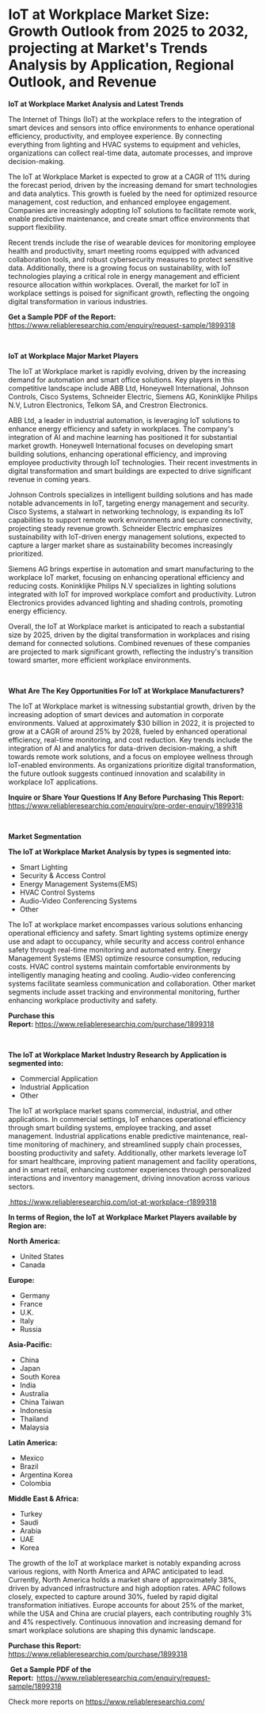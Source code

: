 <p><h1>IoT at Workplace Market Size: Growth Outlook from 2025 to 2032, projecting at Market's Trends Analysis by Application, Regional Outlook, and Revenue</h1></p><p><strong>IoT at Workplace Market Analysis and Latest Trends</strong></p>
<p><p>The Internet of Things (IoT) at the workplace refers to the integration of smart devices and sensors into office environments to enhance operational efficiency, productivity, and employee experience. By connecting everything from lighting and HVAC systems to equipment and vehicles, organizations can collect real-time data, automate processes, and improve decision-making.</p><p>The IoT at Workplace Market is expected to grow at a CAGR of 11% during the forecast period, driven by the increasing demand for smart technologies and data analytics. This growth is fueled by the need for optimized resource management, cost reduction, and enhanced employee engagement. Companies are increasingly adopting IoT solutions to facilitate remote work, enable predictive maintenance, and create smart office environments that support flexibility.</p><p>Recent trends include the rise of wearable devices for monitoring employee health and productivity, smart meeting rooms equipped with advanced collaboration tools, and robust cybersecurity measures to protect sensitive data. Additionally, there is a growing focus on sustainability, with IoT technologies playing a critical role in energy management and efficient resource allocation within workplaces. Overall, the market for IoT in workplace settings is poised for significant growth, reflecting the ongoing digital transformation in various industries.</p></p>
<p><strong>Get a Sample PDF of the Report:&nbsp;</strong> <a href="https://www.reliableresearchiq.com/enquiry/request-sample/1899318?utm_campaign=2739&utm_medium=2&utm_source=Github&utm_content=ia&utm_term=08042025&utm_id=iot-at-workplace">https://www.reliableresearchiq.com/enquiry/request-sample/1899318</a></p>
<p>&nbsp;</p>
<p><strong>IoT at Workplace Major Market Players</strong></p>
<p><p>The IoT at Workplace market is rapidly evolving, driven by the increasing demand for automation and smart office solutions. Key players in this competitive landscape include ABB Ltd, Honeywell International, Johnson Controls, Cisco Systems, Schneider Electric, Siemens AG, Koninklijke Philips N.V, Lutron Electronics, Telkom SA, and Crestron Electronics.</p><p>ABB Ltd, a leader in industrial automation, is leveraging IoT solutions to enhance energy efficiency and safety in workplaces. The company's integration of AI and machine learning has positioned it for substantial market growth. Honeywell International focuses on developing smart building solutions, enhancing operational efficiency, and improving employee productivity through IoT technologies. Their recent investments in digital transformation and smart buildings are expected to drive significant revenue in coming years.</p><p>Johnson Controls specializes in intelligent building solutions and has made notable advancements in IoT, targeting energy management and security. Cisco Systems, a stalwart in networking technology, is expanding its IoT capabilities to support remote work environments and secure connectivity, projecting steady revenue growth. Schneider Electric emphasizes sustainability with IoT-driven energy management solutions, expected to capture a larger market share as sustainability becomes increasingly prioritized.</p><p>Siemens AG brings expertise in automation and smart manufacturing to the workplace IoT market, focusing on enhancing operational efficiency and reducing costs. Koninklijke Philips N.V specializes in lighting solutions integrated with IoT for improved workplace comfort and productivity. Lutron Electronics provides advanced lighting and shading controls, promoting energy efficiency.</p><p>Overall, the IoT at Workplace market is anticipated to reach a substantial size by 2025, driven by the digital transformation in workplaces and rising demand for connected solutions. Combined revenues of these companies are projected to mark significant growth, reflecting the industry's transition toward smarter, more efficient workplace environments.</p></p>
<p>&nbsp;</p>
<p><strong>What Are The Key Opportunities For IoT at Workplace Manufacturers?</strong></p>
<p><p>The IoT at Workplace market is witnessing substantial growth, driven by the increasing adoption of smart devices and automation in corporate environments. Valued at approximately $30 billion in 2022, it is projected to grow at a CAGR of around 25% by 2028, fueled by enhanced operational efficiency, real-time monitoring, and cost reduction. Key trends include the integration of AI and analytics for data-driven decision-making, a shift towards remote work solutions, and a focus on employee wellness through IoT-enabled environments. As organizations prioritize digital transformation, the future outlook suggests continued innovation and scalability in workplace IoT applications.</p></p>
<p><strong>Inquire or Share Your Questions If Any Before Purchasing This Report:</strong> <a href="https://www.reliableresearchiq.com/enquiry/pre-order-enquiry/1899318?utm_campaign=2739&utm_medium=2&utm_source=Github&utm_content=ia&utm_term=08042025&utm_id=iot-at-workplace">https://www.reliableresearchiq.com/enquiry/pre-order-enquiry/1899318</a></p>
<p>&nbsp;</p>
<p><strong>Market Segmentation</strong></p>
<p><strong>The IoT at Workplace Market Analysis by types is segmented into:</strong></p>
<p><ul><li>Smart Lighting</li><li>Security & Access Control</li><li>Energy Management Systems(EMS)</li><li>HVAC Control Systems</li><li>Audio-Video Conferencing Systems</li><li>Other</li></ul></p>
<p><p>The IoT at workplace market encompasses various solutions enhancing operational efficiency and safety. Smart lighting systems optimize energy use and adapt to occupancy, while security and access control enhance safety through real-time monitoring and automated entry. Energy Management Systems (EMS) optimize resource consumption, reducing costs. HVAC control systems maintain comfortable environments by intelligently managing heating and cooling. Audio-video conferencing systems facilitate seamless communication and collaboration. Other market segments include asset tracking and environmental monitoring, further enhancing workplace productivity and safety.</p></p>
<p><strong>Purchase this Report:&nbsp;</strong><a href="https://www.reliableresearchiq.com/purchase/1899318?utm_campaign=2739&utm_medium=2&utm_source=Github&utm_content=ia&utm_term=08042025&utm_id=iot-at-workplace">https://www.reliableresearchiq.com/purchase/1899318</a></p>
<p>&nbsp;</p>
<p><strong>The IoT at Workplace Market Industry Research by Application is segmented into:</strong></p>
<p><ul><li>Commercial Application</li><li>Industrial Application</li><li>Other</li></ul></p>
<p><p>The IoT at workplace market spans commercial, industrial, and other applications. In commercial settings, IoT enhances operational efficiency through smart building systems, employee tracking, and asset management. Industrial applications enable predictive maintenance, real-time monitoring of machinery, and streamlined supply chain processes, boosting productivity and safety. Additionally, other markets leverage IoT for smart healthcare, improving patient management and facility operations, and in smart retail, enhancing customer experiences through personalized interactions and inventory management, driving innovation across various sectors.</p></p>
<p><a href="https://www.reliableresearchiq.com/iot-at-workplace-r1899318?utm_campaign=2739&utm_medium=2&utm_source=Github&utm_content=ia&utm_term=08042025&utm_id=iot-at-workplace">&nbsp;https://www.reliableresearchiq.com/iot-at-workplace-r1899318</a></p>
<p><strong>In terms of Region, the IoT at Workplace Market Players available by Region are:</strong></p>
<p>
    <p> <strong> North America: </strong>
        <ul>
            <li>United States</li>
            <li>Canada</li>
        </ul>
        </p> 
    <p> <strong> Europe: </strong>
        <ul>
            <li>Germany</li>
            <li>France</li>
            <li>U.K.</li>
            <li>Italy</li>
            <li>Russia</li>
        </ul>
        </p> 
    <p> <strong> Asia-Pacific: </strong>
        <ul>
            <li>China</li>
            <li>Japan</li>
            <li>South Korea</li>
            <li>India</li>
            <li>Australia</li>
            <li>China Taiwan</li>
            <li>Indonesia</li>
            <li>Thailand</li>
            <li>Malaysia</li>
        </ul>
        </p> 
    <p> <strong> Latin America: </strong>
        <ul>
            <li>Mexico</li>
            <li>Brazil</li>
            <li>Argentina Korea</li>
            <li>Colombia</li>
        </ul>
        </p> 
    <p> <strong> Middle East & Africa: </strong>
        <ul>
            <li>Turkey</li>
            <li>Saudi</li>
            <li>Arabia</li>
            <li>UAE</li>
            <li>Korea</li>
        </ul>
    </p>
    </p>
<p><p>The growth of the IoT at workplace market is notably expanding across various regions, with North America and APAC anticipated to lead. Currently, North America holds a market share of approximately 38%, driven by advanced infrastructure and high adoption rates. APAC follows closely, expected to capture around 30%, fueled by rapid digital transformation initiatives. Europe accounts for about 25% of the market, while the USA and China are crucial players, each contributing roughly 3% and 4% respectively. Continuous innovation and increasing demand for smart workplace solutions are shaping this dynamic landscape.</p></p>
<p><strong>Purchase this Report: </strong><a href="https://www.reliableresearchiq.com/purchase/1899318?utm_campaign=2739&utm_medium=2&utm_source=Github&utm_content=ia&utm_term=08042025&utm_id=iot-at-workplace">https://www.reliableresearchiq.com/purchase/1899318</a></p>
<p>&nbsp;<strong>Get a Sample PDF of the Report:&nbsp;&nbsp;</strong><a href="https://www.reliableresearchiq.com/enquiry/request-sample/1899318?utm_campaign=2739&utm_medium=2&utm_source=Github&utm_content=ia&utm_term=08042025&utm_id=iot-at-workplace">https://www.reliableresearchiq.com/enquiry/request-sample/1899318</a></p>
<p><strong></strong></p>
<p>Check more reports on <a href="https://www.reliableresearchiq.com/?utm_campaign=2739&utm_medium=2&utm_source=Github&utm_content=ia&utm_term=08042025&utm_id=iot-at-workplace">https://www.reliableresearchiq.com/</a></p>